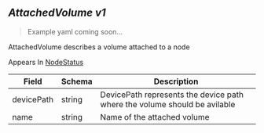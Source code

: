## *AttachedVolume v1*

> Example yaml coming soon...



AttachedVolume describes a volume attached to a node

<aside class="notice">
Appears In  <a href="#nodestatus-v1">NodeStatus</a> </aside>

Field        | Schema     | Description
------------ | ---------- | -----------
devicePath | string | DevicePath represents the device path where the volume should be avilable
name | string | Name of the attached volume

